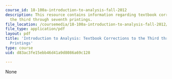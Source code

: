 ```yaml
---
course_id: 18-100a-introduction-to-analysis-fall-2012
description: This resource contains information regarding textbook corrections to
  the third through seventh printings.
file_location: /coursemedia/18-100a-introduction-to-analysis-fall-2012/d83ac3fe15ebb46d41a9d8086a69c128_MIT18_100AF12_Co3rd7thprt.pdf
file_type: application/pdf
layout: pdf
title: 'Introduction to Analysis: Textbook Corrections to the Third through Seventh
  Printings'
type: course
uid: d83ac3fe15ebb46d41a9d8086a69c128

---
```

None